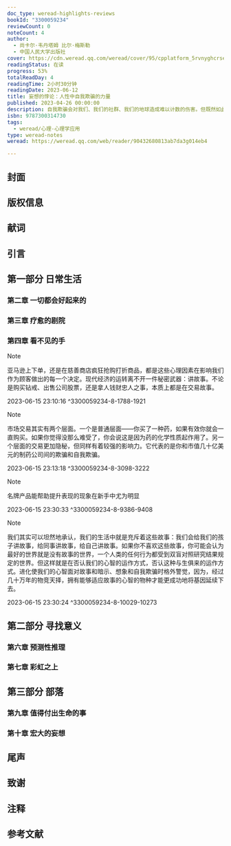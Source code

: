 ```yaml
---
doc_type: weread-highlights-reviews
bookId: "3300059234"
reviewCount: 0
noteCount: 4
author:
  - 尚卡尔·韦丹塔姆 比尔·梅斯勒
  - 中国人民大学出版社
cover: https://cdn.weread.qq.com/weread/cover/95/cpplatform_5rvnyghcrse3sfij7kwfrr/t7_cpplatform_5rvnyghcrse3sfij7kwfrr1684403606.jpg
readingStatus: 在读
progress: 53%
totalReadDay: 4
readingTime: 2小时30分钟
readingDate: 2023-06-12
title: 妄想的悖论：人性中自我欺骗的力量
published: 2023-04-26 00:00:00
description: 自我欺骗会对我们、我们的社群、我们的地球造成难以计数的伤害。但既然如此，为何自我欺骗现象又普遍存在？尚卡尔·韦丹塔姆和比尔·梅斯勒在本书中指出，虽然看起来矛盾，但自我欺骗有时也在我们追求成功和幸福的过程中扮演着重要角色。 本书独具匠心，强调人性中妄想或自我欺骗的独特意义，生动叙述了为什么我们告诉自己的谎言支撑着我们与朋友、恋人和同事的日常互动，为什么有些人比其他人活得更久，为什么有些情侣恩爱有加，而另一些则不然，为什么有些民族或国家团结一致，而另一些则四分五裂。 本书采用科学和轶事相结合的方式，并汲取心理学、神经科学和哲学的新见解，带领读者踏上一段奇妙之旅，去探寻成为人类究竟意味着什么。
isbn: 9787300314730
tags:
  - weread/心理-心理学应用
type: weread-notes
weread: https://weread.qq.com/web/reader/90432680813ab7da3g014eb4

---
```



## 封面

## 版权信息

## 献词

## 引言

## 第一部分 日常生活

### 第二章 一切都会好起来的

### 第三章 疗愈的剧院

### 第四章 看不见的手

> [!NOTE] 
> 亚马逊上下单，还是在慈善商店疯狂抢购打折商品，都是这些心理因素在影响我们作为顾客做出的每一个决定。现代经济的运转离不开一件秘密武器：讲故事。不论是购买钻戒、出售公司股票，还是拿人钱财忠人之事，本质上都是在交易故事。
> 
> 2023-06-15 23:10:16 ^3300059234-8-1788-1921

> [!NOTE] 
> 市场交易其实有两个层面。一个是普通层面——你买了一种药，如果有效你就会一直购买。如果你觉得没那么难受了，你会说这是因为药的化学性质起作用了。另一个层面的交易更加隐秘，但同样有着较强的影响力。它代表的是你和市值几十亿美元的制药公司间的欺骗和自我欺骗。
> 
> 2023-06-15 23:13:18 ^3300059234-8-3098-3222

> [!NOTE] 
> 名牌产品能帮助提升表现的现象在新手中尤为明显
> 
> 2023-06-15 23:30:33 ^3300059234-8-9386-9408

> [!NOTE] 
> 我们其实可以坦然地承认，我们的生活中就是充斥着这些故事：我们会给我们的孩子讲故事，给同事讲故事，给自己讲故事。如果你不喜欢这些故事，你可能会认为最好的世界就是没有故事的世界，一个人类的任何行为都受到双盲对照研究结果规定的世界。但这样就是在否认我们的心智的运作方式，否认这种与生俱来的运作方式。进化使我们的心智面对故事和暗示、想象和自我欺骗时格外警觉，因为，经过几十万年的物竞天择，拥有能够适应故事的心智的物种才能更成功地将基因延续下去。
> 
> 2023-06-15 23:30:24 ^3300059234-8-10029-10273

## 第二部分 寻找意义

### 第六章 预测性推理

### 第七章 彩虹之上

## 第三部分 部落

### 第九章 值得付出生命的事

### 第十章 宏大的妄想

## 尾声

## 致谢

## 注释

## 参考文献

